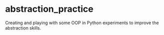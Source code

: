 # abstraction_practice

Creating and playing with some OOP in Python experiments to improve the abstraction skills.
